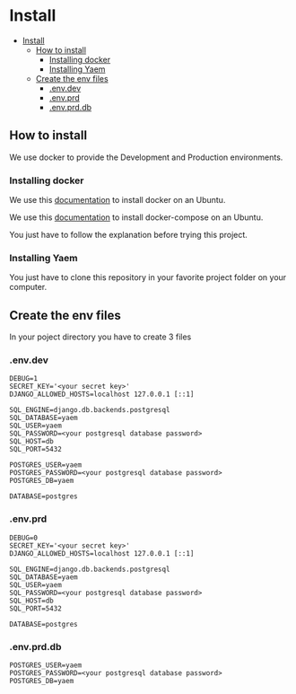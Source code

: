 # Install

- [Install](#install)
  - [How to install](#how-to-install)
    - [Installing docker](#installing-docker)
    - [Installing Yaem](#installing-yaem)
  - [Create the env files](#create-the-env-files)
    - [.env.dev](#envdev)
    - [.env.prd](#envprd)
    - [.env.prd.db](#envprddb)

## How to install

We use docker to provide the Development and Production environments.

### Installing docker

We use this [documentation](https://docs.docker.com/install/linux/docker-ce/ubuntu/) to install docker on an Ubuntu.

We use this [documentation](https://docs.docker.com/compose/install/#install-compose-on-linux-systems) to install docker-compose on an Ubuntu.

You just have to follow the explanation before trying this project.

### Installing Yaem

You just have to clone this repository in your favorite project folder on your computer.

## Create the env files

In your poject directory you have to create 3 files

### .env.dev

```Shell
DEBUG=1
SECRET_KEY='<your secret key>'
DJANGO_ALLOWED_HOSTS=localhost 127.0.0.1 [::1]

SQL_ENGINE=django.db.backends.postgresql
SQL_DATABASE=yaem
SQL_USER=yaem
SQL_PASSWORD=<your postgresql database password>
SQL_HOST=db
SQL_PORT=5432

POSTGRES_USER=yaem
POSTGRES_PASSWORD=<your postgresql database password>
POSTGRES_DB=yaem

DATABASE=postgres
```

### .env.prd

```Shell
DEBUG=0
SECRET_KEY='<your secret key>'
DJANGO_ALLOWED_HOSTS=localhost 127.0.0.1 [::1]

SQL_ENGINE=django.db.backends.postgresql
SQL_DATABASE=yaem
SQL_USER=yaem
SQL_PASSWORD=<your postgresql database password>
SQL_HOST=db
SQL_PORT=5432

DATABASE=postgres
```

### .env.prd.db

```Shell
POSTGRES_USER=yaem
POSTGRES_PASSWORD=<your postgresql database password>
POSTGRES_DB=yaem
```
